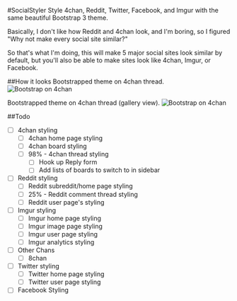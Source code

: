 #SocialStyler
Style 4chan, Reddit, Twitter, Facebook, and Imgur with the same beautiful Bootstrap 3 theme.

Basically, I don't like how Reddit and 4chan look, and I'm boring, so I figured "Why not make every social site similar?"

So that's what I'm doing, this will make 5 major social sites look similar by default, but you'll also be able to make sites look like 4chan, Imgur, or Facebook.

##How it looks
Bootstrapped theme on 4chan thread.
![Bootstrap on 4chan](https://raw.githubusercontent.com/Zbee/SocialStyler/master/4chanthread.png)

Bootstrapped theme on 4chan thread (gallery view).
![Bootstrap on 4chan](https://raw.githubusercontent.com/Zbee/SocialStyler/master/4chanthread-gal.png)

##Todo
- [ ] 4chan styling
  - [ ] 4chan home page styling
  - [ ] 4chan board styling
  - [ ] 98% - 4chan thread styling
    - [ ] Hook up Reply form
    - [ ] Add lists of boards to switch to in sidebar
- [ ] Reddit styling
  - [ ] Reddit subreddit/home page styling
  - [ ] 25% - Reddit comment thread styling
  - [ ] Reddit user page's styling
- [ ] Imgur styling
  - [ ] Imgur home page styling
  - [ ] Imgur image page styling
  - [ ] Imgur user page styling
  - [ ] Imgur analytics styling
- [ ] Other Chans
  - [ ] 8chan
- [ ] Twitter styling
  - [ ] Twitter home page styling
  - [ ] Twitter user page styling
- [ ] Facebook Styling
